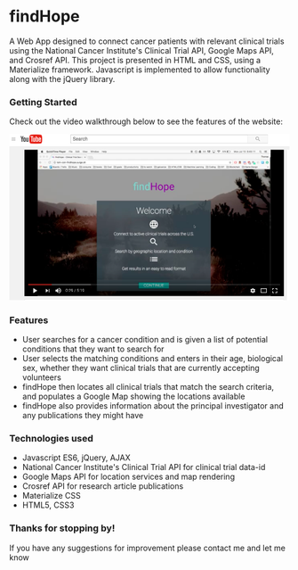 # findHope

A Web App designed to connect cancer patients with relevant clinical trials using the National Cancer Institute's Clinical Trial API, Google Maps API, and Crosref API. This project is presented in HTML and CSS, using a Materialize framework. Javascript is implemented to allow functionality along with the jQuery library.

### Getting Started
Check out the video walkthrough below to see the features of the website:

[![findHope Video Walkthrough](img/findhope_youtube.png)](https://youtu.be/agYm6MlS4iM)


### Features
- User searches for a cancer condition and is given a list of potential conditions that they want to search for
- User selects the matching conditions and enters in their age, biological sex, whether they want clinical trials that are currently accepting volunteers
- findHope then locates all clinical trials that match the search criteria, and populates a Google Map showing the locations available
- findHope also provides information about the principal investigator and any publications they might have

### Technologies used
- Javascript ES6, jQuery, AJAX
- National Cancer Institute's Clinical Trial API for clinical trial data-id
- Google Maps API for location services and map rendering
- Crosref API for research article publications
- Materialize CSS
- HTML5, CSS3

### Thanks for stopping by!
If you have any suggestions for improvement please contact me and let me know
